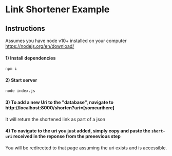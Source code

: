# Link Shortener Example

## Instructions

Assumes you have node v10+ installed on your computer https://nodejs.org/en/download/

#### 1) Install dependencies

```
npm i
```

#### 2) Start server

```
node index.js
```

#### 3) To add a new Uri to the "database", navigate to http://localhost:8000/shorten?uri=[someurihere]

It will return the shortened link as part of a json

#### 4) To navigate to the uri you just added, simply copy and paste the `short-uri` received in the reponse from the preeevious step
You will be redirected to that page assuming the uri exists and is accessible.